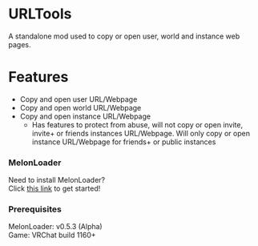 # URLTools

A standalone mod used to copy or open user, world and instance web pages.

# Features 

- Copy and open user URL/Webpage
- Copy and open world URL/Webpage
- Copy and open instance URL/Webpage
    - Has features to protect from abuse, will not copy or open invite, invite+ or friends instances URL/Webpage. Will only copy or open instance URL/Webpage for friends+ or public instances


### MelonLoader
Need to install MelonLoader?<br>
Click [this link](https://melonwiki.xyz/) to get started!

### Prerequisites
MelonLoader: v0.5.3 (Alpha)<br>
Game: VRChat build 1160+

